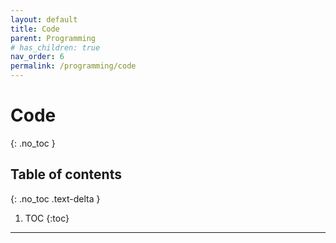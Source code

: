 ```yaml
---
layout: default
title: Code
parent: Programming
# has_children: true
nav_order: 6
permalink: /programming/code
---
```


# Code
{: .no_toc }

## Table of contents
{: .no_toc .text-delta }

1. TOC
{:toc}

---